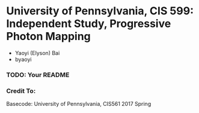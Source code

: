 

**University of Pennsylvania, CIS 599: Independent Study, Progressive Photon Mapping**
======================


* Yaoyi (Elyson) Bai
* byaoyi

### TODO: Your README



### **Credit To:** 
Basecode: University of Pennsylvania, CIS561 2017 Spring 